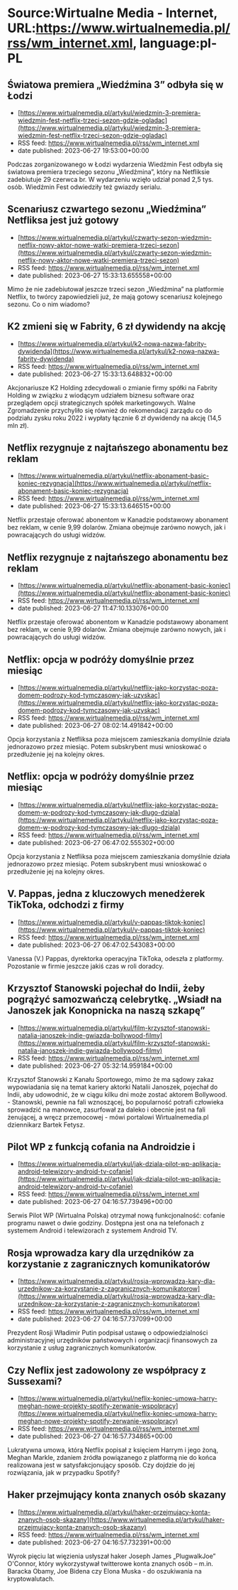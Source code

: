 # Source:Wirtualne Media - Internet, URL:https://www.wirtualnemedia.pl/rss/wm_internet.xml, language:pl-PL

## Światowa premiera „Wiedźmina 3” odbyła się w Łodzi
 - [https://www.wirtualnemedia.pl/artykul/wiedzmin-3-premiera-wiedzmin-fest-netflix-trzeci-sezon-gdzie-ogladac](https://www.wirtualnemedia.pl/artykul/wiedzmin-3-premiera-wiedzmin-fest-netflix-trzeci-sezon-gdzie-ogladac)
 - RSS feed: https://www.wirtualnemedia.pl/rss/wm_internet.xml
 - date published: 2023-06-27 19:53:00+00:00

Podczas zorganizowanego w Łodzi wydarzenia Wiedźmin Fest odbyła się światowa premiera trzeciego sezonu „Wiedźmina”, który na Netfliksie zadebiutuje 29 czerwca br. W wydarzeniu wzięło udział ponad 2,5 tys. osób. Wiedźmin Fest odwiedziły też gwiazdy serialu.

## Scenariusz czwartego sezonu „Wiedźmina” Netfliksa jest już gotowy
 - [https://www.wirtualnemedia.pl/artykul/czwarty-sezon-wiedzmin-netflix-nowy-aktor-nowe-watki-premiera-trzeci-sezon](https://www.wirtualnemedia.pl/artykul/czwarty-sezon-wiedzmin-netflix-nowy-aktor-nowe-watki-premiera-trzeci-sezon)
 - RSS feed: https://www.wirtualnemedia.pl/rss/wm_internet.xml
 - date published: 2023-06-27 15:33:13.655558+00:00

Mimo że nie zadebiutował jeszcze trzeci sezon „Wiedźmina” na platformie Netflix, to twórcy zapowiedzieli już, że mają gotowy scenariusz kolejnego sezonu. Co o nim wiadomo?

## K2 zmieni się w Fabrity, 6 zł dywidendy na akcję
 - [https://www.wirtualnemedia.pl/artykul/k2-nowa-nazwa-fabrity-dywidenda](https://www.wirtualnemedia.pl/artykul/k2-nowa-nazwa-fabrity-dywidenda)
 - RSS feed: https://www.wirtualnemedia.pl/rss/wm_internet.xml
 - date published: 2023-06-27 15:33:13.648832+00:00

Akcjonariusze K2 Holding zdecydowali o zmianie firmy spółki na Fabrity Holding w związku z wiodącym udziałem biznesu software oraz przeglądem opcji strategicznych spółek marketingowych. Walne Zgromadzenie przychyliło się również do rekomendacji zarządu co do podziału zysku roku 2022 i wypłaty łącznie 6 zł dywidendy na akcję (14,5 mln zł).

## Netflix rezygnuje z najtańszego abonamentu bez reklam
 - [https://www.wirtualnemedia.pl/artykul/netflix-abonament-basic-koniec-rezygnacja](https://www.wirtualnemedia.pl/artykul/netflix-abonament-basic-koniec-rezygnacja)
 - RSS feed: https://www.wirtualnemedia.pl/rss/wm_internet.xml
 - date published: 2023-06-27 15:33:13.646515+00:00

Netflix przestaje oferować abonentom w Kanadzie podstawowy abonament bez reklam, w cenie 9,99 dolarów. Zmiana obejmuje zarówno nowych, jak i powracających do usługi widzów.

## Netflix rezygnuje z najtańszego abonamentu bez reklam
 - [https://www.wirtualnemedia.pl/artykul/netflix-abonament-basic-koniec](https://www.wirtualnemedia.pl/artykul/netflix-abonament-basic-koniec)
 - RSS feed: https://www.wirtualnemedia.pl/rss/wm_internet.xml
 - date published: 2023-06-27 11:47:10.133076+00:00

Netflix przestaje oferować abonentom w Kanadzie podstawowy abonament bez reklam, w cenie 9,99 dolarów. Zmiana obejmuje zarówno nowych, jak i powracających do usługi widzów.

## Netflix: opcja w podróży domyślnie przez miesiąc
 - [https://www.wirtualnemedia.pl/artykul/netflix-jako-korzystac-poza-domem-podrozy-kod-tymczasowy-jak-uzyskac](https://www.wirtualnemedia.pl/artykul/netflix-jako-korzystac-poza-domem-podrozy-kod-tymczasowy-jak-uzyskac)
 - RSS feed: https://www.wirtualnemedia.pl/rss/wm_internet.xml
 - date published: 2023-06-27 08:02:14.491842+00:00

Opcja korzystania z Netfliksa poza miejscem zamieszkania domyślnie działa jednorazowo przez miesiąc. Potem subskrybent musi wnioskować o przedłużenie jej na kolejny okres.

## Netflix: opcja w podróży domyślnie przez miesiąc
 - [https://www.wirtualnemedia.pl/artykul/netflix-jako-korzystac-poza-domem-w-podrozy-kod-tymczasowy-jak-dlugo-dziala](https://www.wirtualnemedia.pl/artykul/netflix-jako-korzystac-poza-domem-w-podrozy-kod-tymczasowy-jak-dlugo-dziala)
 - RSS feed: https://www.wirtualnemedia.pl/rss/wm_internet.xml
 - date published: 2023-06-27 06:47:02.555302+00:00

Opcja korzystania z Netfliksa poza miejscem zamieszkania domyślnie działa jednorazowo przez miesiąc. Potem subskrybent musi wnioskować o przedłużenie jej na kolejny okres.

## V. Pappas, jedna z kluczowych menedżerek TikToka, odchodzi z firmy
 - [https://www.wirtualnemedia.pl/artykul/v-pappas-tiktok-koniec](https://www.wirtualnemedia.pl/artykul/v-pappas-tiktok-koniec)
 - RSS feed: https://www.wirtualnemedia.pl/rss/wm_internet.xml
 - date published: 2023-06-27 06:47:02.543083+00:00

Vanessa (V.) Pappas, dyrektorka operacyjna TikToka, odeszła z platformy. Pozostanie w firmie jeszcze jakiś czas w roli doradcy.

## Krzysztof Stanowski pojechał do Indii, żeby pogrążyć samozwańczą celebrytkę. „Wsiadł na Janoszek jak Konopnicka na naszą szkapę”
 - [https://www.wirtualnemedia.pl/artykul/film-krzysztof-stanowski-natalia-janoszek-indie-gwiazda-bollywood-filmy](https://www.wirtualnemedia.pl/artykul/film-krzysztof-stanowski-natalia-janoszek-indie-gwiazda-bollywood-filmy)
 - RSS feed: https://www.wirtualnemedia.pl/rss/wm_internet.xml
 - date published: 2023-06-27 05:32:14.959184+00:00

Krzysztof Stanowski z Kanału Sportowego, mimo że ma sądowy zakaz wypowiadania się na temat kariery aktorki Natalii Janoszek, pojechał do Indii, aby udowodnić, że w ciągu kilku dni może zostać aktorem Bollywood. - Stanowski, pewnie na fali wznoszącej, bo popularność potrafi człowieka sprowadzić na manowce, zasurfował za daleko i obecnie jest na fali żenującej, a wręcz przemocowej - mówi portalowi Wirtualnemedia.pl dziennikarz Bartek Fetysz.

## Pilot WP z funkcją cofania na Androidzie i
 - [https://www.wirtualnemedia.pl/artykul/jak-dziala-pilot-wp-aplikacja-android-telewizory-android-tv-cofanie](https://www.wirtualnemedia.pl/artykul/jak-dziala-pilot-wp-aplikacja-android-telewizory-android-tv-cofanie)
 - RSS feed: https://www.wirtualnemedia.pl/rss/wm_internet.xml
 - date published: 2023-06-27 04:16:57.739496+00:00

Serwis Pilot WP (Wirtualna Polska) otrzymał nową funkcjonalność: cofanie programu nawet o dwie godziny. Dostępna jest ona na telefonach z systemem Android i telewizorach z systemem Android TV.

## Rosja wprowadza kary dla urzędników za korzystanie z zagranicznych komunikatorów
 - [https://www.wirtualnemedia.pl/artykul/rosja-wprowadza-kary-dla-urzednikow-za-korzystanie-z-zagranicznych-komunikatorow](https://www.wirtualnemedia.pl/artykul/rosja-wprowadza-kary-dla-urzednikow-za-korzystanie-z-zagranicznych-komunikatorow)
 - RSS feed: https://www.wirtualnemedia.pl/rss/wm_internet.xml
 - date published: 2023-06-27 04:16:57.737099+00:00

Prezydent Rosji Władimir Putin podpisał ustawę o odpowiedzialności administracyjnej urzędników państwowych i organizacji finansowych za korzystanie z usług zagranicznych komunikatorów.

## Czy Neflix jest zadowolony ze współpracy z Sussexami?
 - [https://www.wirtualnemedia.pl/artykul/neflix-koniec-umowa-harry-meghan-nowe-projekty-spotify-zerwanie-wspolpracy](https://www.wirtualnemedia.pl/artykul/neflix-koniec-umowa-harry-meghan-nowe-projekty-spotify-zerwanie-wspolpracy)
 - RSS feed: https://www.wirtualnemedia.pl/rss/wm_internet.xml
 - date published: 2023-06-27 04:16:57.734865+00:00

Lukratywna umowa, którą Netflix popisał z księciem Harrym i jego żoną, Meghan Markle, zdaniem źródła powiązanego z platformą nie do końca realizowana jest w satysfakcjonujący sposób. Czy dojdzie do jej rozwiązania, jak w przypadku Spotify?

## Haker przejmujący konta znanych osób skazany
 - [https://www.wirtualnemedia.pl/artykul/haker-przejmujacy-konta-znanych-osob-skazany](https://www.wirtualnemedia.pl/artykul/haker-przejmujacy-konta-znanych-osob-skazany)
 - RSS feed: https://www.wirtualnemedia.pl/rss/wm_internet.xml
 - date published: 2023-06-27 04:16:57.732391+00:00

Wyrok pięciu lat więzienia usłyszał haker Joseph James „PlugwalkJoe” O'Connor, który wykorzystywał twitterowe konta znanych osób – m.in. Baracka Obamy, Joe Bidena czy Elona Muska - do oszukiwania na kryptowalutach.

